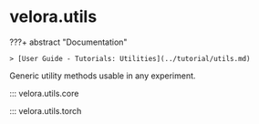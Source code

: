 # velora.utils

???+ abstract "Documentation"

    > [User Guide - Tutorials: Utilities](../tutorial/utils.md)

Generic utility methods usable in any experiment.

::: velora.utils.core

::: velora.utils.torch
